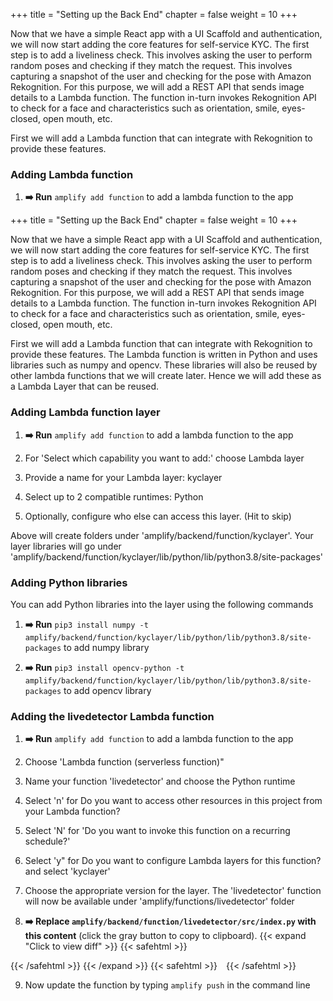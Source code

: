 +++
title = "Setting up the Back End"
chapter = false
weight = 10
+++

Now that we have a simple React app with a UI Scaffold and authentication, we will now start adding the core features for self-service KYC. The first step is to add a liveliness check. This involves asking the user to perform random poses and checking if they match the request. This involves capturing a snapshot of the user and checking for the pose with Amazon Rekognition. For this purpose, we will add a REST API that sends image details to a Lambda function. The function in-turn invokes Rekognition API to check for a face and characteristics such as orientation, smile, eyes-closed, open mouth, etc.

First we will add a Lambda function that can integrate with Rekognition to provide these features.

### Adding Lambda function

1. **➡️ Run** `amplify add function` to add a lambda function to the app

+++
title = "Setting up the Back End"
chapter = false
weight = 10
+++

Now that we have a simple React app with a UI Scaffold and authentication, we will now start adding the core features for self-service KYC. The first step is to add a liveliness check. This involves asking the user to perform random poses and checking if they match the request. This involves capturing a snapshot of the user and checking for the pose with Amazon Rekognition. For this purpose, we will add a REST API that sends image details to a Lambda function. The function in-turn invokes Rekognition API to check for a face and characteristics such as orientation, smile, eyes-closed, open mouth, etc.

First we will add a Lambda function that can integrate with Rekognition to provide these features. The Lambda function is written in Python and uses libraries such as numpy and opencv. These libraries will also be reused by other lambda functions that we will create later. Hence we will add these as a Lambda Layer that can be reused. 

### Adding Lambda function layer 

1. **➡️ Run** `amplify add function` to add a lambda function to the app

2. For 'Select which capability you want to add:' choose Lambda layer

3. Provide a name for your Lambda layer: kyclayer

4. Select up to 2 compatible runtimes: Python

5. Optionally, configure who else can access this layer. (Hit <Enter> to skip) 

Above will create folders under 'amplify/backend/function/kyclayer'. Your layer libraries will go under 'amplify/backend/function/kyclayer/lib/python/lib/python3.8/site-packages'

### Adding Python libraries

You can add Python libraries into the layer using the following commands

1. **➡️ Run** `pip3 install numpy -t amplify/backend/function/kyclayer/lib/python/lib/python3.8/site-packages` to add numpy library

2. **➡️ Run** `pip3 install opencv-python -t amplify/backend/function/kyclayer/lib/python/lib/python3.8/site-packages` to add opencv library

### Adding the livedetector Lambda function

1. **➡️ Run** `amplify add function` to add a lambda function to the app

2. Choose 'Lambda function (serverless function)"

3. Name your function 'livedetector' and choose the Python runtime

4. Select 'n' for Do you want to access other resources in this project from your Lambda function?

5. Select 'N' for 'Do you want to invoke this function on a recurring schedule?'

6. Select 'y" for Do you want to configure Lambda layers for this function? and select 'kyclayer'

7. Choose the appropriate version for the layer. The 'livedetector' function will now be available under 'amplify/functions/livedetector' folder

8. **➡️ Replace `amplify/backend/function/livedetector/src/index.py` with** <span class="clipBtn clipboard" data-clipboard-target="#id921f41fbd30b5e456828634dc9e92df2f24e2d55videokycamplifybackendfunctionlivedetectorsrcindexpy"><strong>this content</strong></span> (click the gray button to copy to clipboard). 
{{< expand "Click to view diff" >}} {{< safehtml >}}
<div id="diff-id921f41fbd30b5e456828634dc9e92df2f24e2d55videokycamplifybackendfunctionlivedetectorsrcindexpy"></div> <script type="text/template" data-diff-for="diff-id921f41fbd30b5e456828634dc9e92df2f24e2d55videokycamplifybackendfunctionlivedetectorsrcindexpy">commit 921f41fbd30b5e456828634dc9e92df2f24e2d55
Author: Sathish <sat.hariharan@gmail.com>
Date:   Fri Aug 7 11:49:25 2020 +0530

    update livedetector function

diff --git a/video-kyc/amplify/backend/function/livedetector/src/index.py b/video-kyc/amplify/backend/function/livedetector/src/index.py
index 7b45b0b..c79a833 100644
--- a/video-kyc/amplify/backend/function/livedetector/src/index.py
+++ b/video-kyc/amplify/backend/function/livedetector/src/index.py
@@ -1,6 +1,138 @@
+import json
+import boto3
+import base64
+import cv2
+import numpy as np
+
+client = boto3.client("rekognition")
+
+def analyse_image(imagebytes):
+    print("inside analyse")
+    print(imagebytes)
+    response = client.detect_faces(
+        Image={
+            'Bytes': imagebytes
+        },
+        Attributes=[
+        'ALL',
+    ]
+    )
+    print(response)
+    return response
+
+def process_response(response):
+    face_details = response['FaceDetails']
+    return face_details
+
+
+def get_face_image(image_array,oheight,owidth,faceDetail):
+    width = faceDetail[0]['BoundingBox']['Width']
+    height = faceDetail[0]['BoundingBox']['Height']
+    left = faceDetail[0]['BoundingBox']['Left']
+    top = faceDetail[0]['BoundingBox']['Top']
+    print(image_array.shape)
+    print(width,height,left,top)
+    print(oheight,owidth)
+    w = int(width * owidth)
+    h = int(height * oheight)
+    x = int(left * owidth)
+    y = int(top * oheight)
+    print(w,h,x,y)
+    #img2 = image_array[y:h, x:w]
+    img2 = image_array[y:y+h, x:x+w]
+         
+    return img2
+  
+def construct_response(output,encoded_face_image):
+  resp_data = output[0]
+  face_details = {
+    "gender": resp_data["Gender"],
+    "smile": resp_data["Smile"],
+    "eyesOpen":resp_data["EyesOpen"],
+    "agerange": {
+      "low": resp_data["AgeRange"]["Low"],
+      "high": resp_data["AgeRange"]["High"],
+    },
+    "pose":{
+      "roll": resp_data["Pose"]["Roll"],
+      "yaw": resp_data["Pose"]["Yaw"],
+      "pitch": resp_data["Pose"]["Pitch"],
+    },
+    "mouthOpen": resp_data["MouthOpen"],
+    "encoded_face_image":encoded_face_image
+  }
+  return face_details
+  
+    
+
 def handler(event, context):
-  print('received event:')
+  print('received event from amplify:')
   print(event)
+  
+  if "body" in event:
+        try:
+            body = json.loads(event["body"])
+            print(body)
+            if "image_bytes" in body:
+                imagedata = bytes(body["image_bytes"][22:],"utf-8")
+                print(imagedata)
+                image_heigth = int(body["height"])
+                image_width = int(body["width"])
+                
+                
+                imagedata = base64.b64decode(imagedata)
+                decoded_array = cv2.imdecode(np.frombuffer(imagedata, np.uint8), -1)
+                
+                
+                #s3 = boto3.resource('s3')
+                #s3.Bucket('sagemaker-us-east-1-365792799466').put_object(Key='test.jpg', Body=imagedata,ContentType='image/jpeg')
+                print(imagedata)
+                response = analyse_image(imagedata)
+                output = process_response(response)
+                
+                cv2.imwrite("/tmp/test.jpg", decoded_array)
+                
+                s3 = boto3.resource('s3')
+                #s3.Bucket('sagemaker-us-east-1-365792799466').put_object(Key='test2.jpg', Body=open('/tmp/test.jpg', 'rb'),ContentType='image/jpeg')
+                s3.Bucket('sagemaker-us-east-1-365792799466').upload_file('/tmp/test.jpg','rekog/test2.jpg')
+
+                face_image_np = get_face_image(decoded_array,image_heigth,image_width,output)
+                
+                #print(face_image_np)
+                cv2.imwrite("/tmp/face.jpg", face_image_np)
+                s3.Bucket('sagemaker-us-east-1-365792799466').upload_file('/tmp/face.jpg','rekog/face.jpg')
+                
+                retval, buffer = cv2.imencode('.jpg', face_image_np)
+                jpg_as_text = base64.b64encode(buffer)
+                jpg_as_text = jpg_as_text.decode("utf-8")
+                print(jpg_as_text)
+                face_object = construct_response(output,jpg_as_text)
+
+            
+                return {
+                    'statusCode': 200,
+                    "headers": {
+                      "Access-Control-Allow-Credentials" : True,
+                        "Access-Control-Allow-Origin": "*",
+                    },
+                    'body': json.dumps(face_object)
+                }
+        except Exception as ex:
+            print(ex)
+            return{
+                'statusCode':500,
+                'body':json.dumps(str(ex)),
+                "headers": {
+                "Access-Control-Allow-Credentials" : True,
+                "Access-Control-Allow-Origin": "*",
+                }
+            }
+    
   return {
-    'message': 'Hello from your new Amplify Python lambda!'
-  }
+        'statusCode':500,
+        'body':json.dumps("invalid request"),
+        "headers": {
+                "Access-Control-Allow-Credentials" : True,
+                "Access-Control-Allow-Origin": "*",
+            }
+    }
\ No newline at end of file
</script>
{{< /safehtml >}} {{< /expand >}}
{{< safehtml >}}
<textarea id="id921f41fbd30b5e456828634dc9e92df2f24e2d55videokycamplifybackendfunctionlivedetectorsrcindexpy" style="position: relative; left: -1000px; width: 1px; height: 1px;">import json
import boto3
import base64
import cv2
import numpy as np

client = boto3.client("rekognition")

def analyse_image(imagebytes):
    print("inside analyse")
    print(imagebytes)
    response = client.detect_faces(
        Image={
            'Bytes': imagebytes
        },
        Attributes=[
        'ALL',
    ]
    )
    print(response)
    return response

def process_response(response):
    face_details = response['FaceDetails']
    return face_details


def get_face_image(image_array,oheight,owidth,faceDetail):
    width = faceDetail[0]['BoundingBox']['Width']
    height = faceDetail[0]['BoundingBox']['Height']
    left = faceDetail[0]['BoundingBox']['Left']
    top = faceDetail[0]['BoundingBox']['Top']
    print(image_array.shape)
    print(width,height,left,top)
    print(oheight,owidth)
    w = int(width * owidth)
    h = int(height * oheight)
    x = int(left * owidth)
    y = int(top * oheight)
    print(w,h,x,y)
    #img2 = image_array[y:h, x:w]
    img2 = image_array[y:y+h, x:x+w]
         
    return img2
  
def construct_response(output,encoded_face_image):
  resp_data = output[0]
  face_details = {
    "gender": resp_data["Gender"],
    "smile": resp_data["Smile"],
    "eyesOpen":resp_data["EyesOpen"],
    "agerange": {
      "low": resp_data["AgeRange"]["Low"],
      "high": resp_data["AgeRange"]["High"],
    },
    "pose":{
      "roll": resp_data["Pose"]["Roll"],
      "yaw": resp_data["Pose"]["Yaw"],
      "pitch": resp_data["Pose"]["Pitch"],
    },
    "mouthOpen": resp_data["MouthOpen"],
    "encoded_face_image":encoded_face_image
  }
  return face_details
  
    

def handler(event, context):
  print('received event from amplify:')
  print(event)
  
  if "body" in event:
        try:
            body = json.loads(event["body"])
            print(body)
            if "image_bytes" in body:
                imagedata = bytes(body["image_bytes"][22:],"utf-8")
                print(imagedata)
                image_heigth = int(body["height"])
                image_width = int(body["width"])
                
                
                imagedata = base64.b64decode(imagedata)
                decoded_array = cv2.imdecode(np.frombuffer(imagedata, np.uint8), -1)
                
                
                #s3 = boto3.resource('s3')
                #s3.Bucket('sagemaker-us-east-1-365792799466').put_object(Key='test.jpg', Body=imagedata,ContentType='image/jpeg')
                print(imagedata)
                response = analyse_image(imagedata)
                output = process_response(response)
                
                cv2.imwrite("/tmp/test.jpg", decoded_array)
                
                s3 = boto3.resource('s3')
                #s3.Bucket('sagemaker-us-east-1-365792799466').put_object(Key='test2.jpg', Body=open('/tmp/test.jpg', 'rb'),ContentType='image/jpeg')
                s3.Bucket('sagemaker-us-east-1-365792799466').upload_file('/tmp/test.jpg','rekog/test2.jpg')

                face_image_np = get_face_image(decoded_array,image_heigth,image_width,output)
                
                #print(face_image_np)
                cv2.imwrite("/tmp/face.jpg", face_image_np)
                s3.Bucket('sagemaker-us-east-1-365792799466').upload_file('/tmp/face.jpg','rekog/face.jpg')
                
                retval, buffer = cv2.imencode('.jpg', face_image_np)
                jpg_as_text = base64.b64encode(buffer)
                jpg_as_text = jpg_as_text.decode("utf-8")
                print(jpg_as_text)
                face_object = construct_response(output,jpg_as_text)

            
                return {
                    'statusCode': 200,
                    "headers": {
                      "Access-Control-Allow-Credentials" : True,
                        "Access-Control-Allow-Origin": "*",
                    },
                    'body': json.dumps(face_object)
                }
        except Exception as ex:
            print(ex)
            return{
                'statusCode':500,
                'body':json.dumps(str(ex)),
                "headers": {
                "Access-Control-Allow-Credentials" : True,
                "Access-Control-Allow-Origin": "*",
                }
            }
    
  return {
        'statusCode':500,
        'body':json.dumps("invalid request"),
        "headers": {
                "Access-Control-Allow-Credentials" : True,
                "Access-Control-Allow-Origin": "*",
            }
    }
</textarea>
{{< /safehtml >}}

9. Now update the function by typing `amplify push` in the command line

